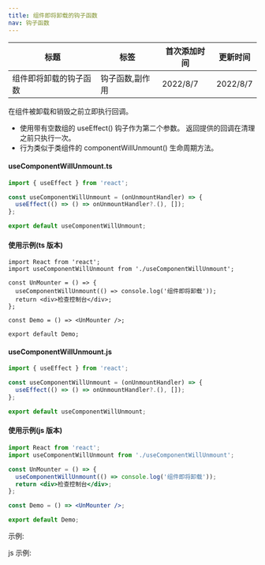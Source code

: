 ```yaml
---
title: 组件即将卸载的钩子函数
nav: 钩子函数
---
```


| 标题                   | 标签            | 首次添加时间 | 更新时间 |
| ---------------------- | --------------- | ------------ | -------- |
| 组件即将卸载的钩子函数 | 钩子函数,副作用 | 2022/8/7     | 2022/8/7 |

在组件被卸载和销毁之前立即执行回调。

- 使用带有空数组的 useEffect() 钩子作为第二个参数。 返回提供的回调在清理之前只执行一次。
- 行为类似于类组件的 componentWillUnmount() 生命周期方法。

#### useComponentWillUnmount.ts

```ts
import { useEffect } from 'react';

const useComponentWillUnmount = (onUnmountHandler) => {
  useEffect(() => () => onUnmountHandler?.(), []);
};

export default useComponentWillUnmount;
```

#### 使用示例(ts 版本)

```tsx | pure
import React from 'react';
import useComponentWillUnmount from './useComponentWillUnmount';

const UnMounter = () => {
  useComponentWillUnmount(() => console.log('组件即将卸载'));
  return <div>检查控制台</div>;
};

const Demo = () => <UnMounter />;

export default Demo;
```

#### useComponentWillUnmount.js

```js
import { useEffect } from 'react';

const useComponentWillUnmount = (onUnmountHandler) => {
  useEffect(() => () => onUnmountHandler?.(), []);
};

export default useComponentWillUnmount;
```

#### 使用示例(js 版本)

```jsx | pure
import React from 'react';
import useComponentWillUnmount from './useComponentWillUnmount';

const UnMounter = () => {
  useComponentWillUnmount(() => console.log('组件即将卸载'));
  return <div>检查控制台</div>;
};

const Demo = () => <UnMounter />;

export default Demo;
```

示例:

<code src="./Demo.zh-CN.tsx" id="componentWillUnmountTsDemoZH"></code>

js 示例:

<code src="./js/Demo.zh-CN.jsx" id="componentWillUnmountJsDemoZH"></code>
